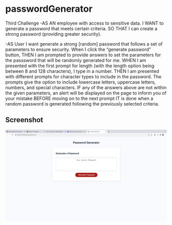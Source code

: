# passwordGenerator
Third Challenge
-AS AN employee with access to sensitive data.
I WANT to generate a password that meets certain criteria.
SO THAT I can create a strong password (providing greater security).


-AS User I want generate a strong [random] password that follows a set of parameters to ensure security.
When I click the “generate password” button,
THEN I am prompted to provide answers to set the parameters for the passsword that will be randomly generated for me. 
WHEN I am presented with the first prompt for length (with the length option being between 8 and 128 characters), I type in a number.
THEN I am presented with different prompts for character types to include in the password. The prompts give the option to include lowercase letters, uppercase letters, numbers, and special characters.
IF any of the answers above are not within the given parameters, an alert will be displayed on the page to inform you of your mistake BEFORE moving on to the next prompt
IT is done when a random password is generated following the previously selected criteria. 

## Screenshot
![](./ScreenshotPasswordGenerator.png)

